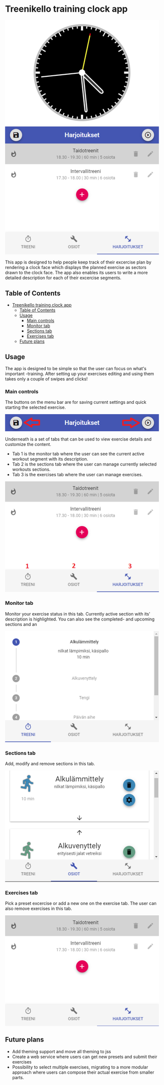 # Treenikello training clock app

![Treenikello app view](./images/overview.png)

This app is designed to help people keep track of their excercise plan by rendering a clock face which displays the planned exercise as sectors drawn to the clock face. The app also enables its users to write a more detailed description for each of their excercise segments.
## Table of Contents

- [Treenikello training clock app](#treenikello-training-clock-app)
  - [Table of Contents](#table-of-contents)
  - [Usage](#usage)
    - [Main controls](#main-controls)
    - [Monitor tab](#monitor-tab)
    - [Sections tab](#sections-tab)
    - [Exercises tab](#exercises-tab)
  - [Future plans](#future-plans)



## Usage

The app is designed to be simple so that the user can focus on what's important -training. After setting up your exercises editing and using them takes only a couple of swipes and clicks!

### Main controls

The buttons on the menu bar are for saving current settings and quick starting the selected exercise.

![Treenikello app view](./images/menubar.png)

Underneath is a set of tabs that can be used to view exercise details and customize the content. 
- Tab 1 is the monitor tab where the user can see the current active workout segment with its description.
- Tab 2 is the sections tab where the user can manage currently selected workouts sections.
- Tab 3 is the exercises tab where the user can manage exercises.

![Treenikello app view](./images/controltabs.png)

### Monitor tab

Monitor your exercise status in this tab. Currently active section with its' description is highlighted. You can also see the completed- and upcoming sections and an

![Treenikello app view](./images/monitortab.png)

### Sections tab

Add, modify and remove sections in this tab.

![Treenikello app view](./images/sectionstab.png)

### Exercises tab

Pick a preset excercise or add a new one on the exercise tab. The user can also remove exercises in this tab.

![Treenikello app view](./images/exercisestab.png)

## Future plans

- Add theming support and move all theming to jss
- Create a web service where users can get new presets and submit their exercises
- Possibility to select multiple exercises, migrating to a more modular approach where users can compose their actual exercise from smaller parts.